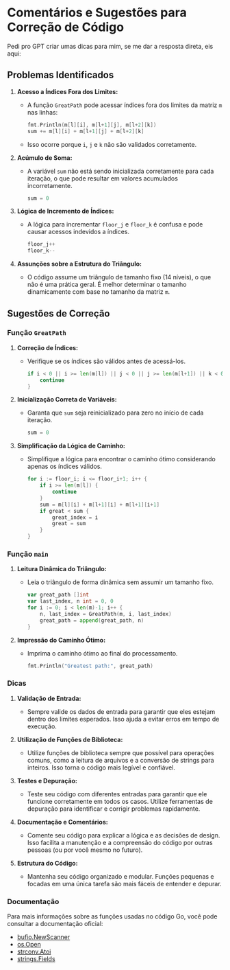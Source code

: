 # Comentários e Sugestões para Correção de Código

Pedi pro GPT criar umas dicas para mim, se me dar a resposta direta, eis aqui:

## Problemas Identificados

1. **Acesso a Índices Fora dos Limites:**
   - A função `GreatPath` pode acessar índices fora dos limites da matriz `m` nas linhas:
     ```go
     fmt.Println(m[l][i], m[l+1][j], m[l+2][k])
     sum += m[l][i] + m[l+1][j] + m[l+2][k]
     ```
   - Isso ocorre porque `i`, `j` e `k` não são validados corretamente.

2. **Acúmulo de Soma:**
   - A variável `sum` não está sendo inicializada corretamente para cada iteração, o que pode resultar em valores acumulados incorretamente.
     ```go
     sum = 0
     ```

3. **Lógica de Incremento de Índices:**
   - A lógica para incrementar `floor_j` e `floor_k` é confusa e pode causar acessos indevidos a índices.
     ```go
     floor_j++
     floor_k--
     ```

4. **Assunções sobre a Estrutura do Triângulo:**
   - O código assume um triângulo de tamanho fixo (14 níveis), o que não é uma prática geral. É melhor determinar o tamanho dinamicamente com base no tamanho da matriz `m`.

## Sugestões de Correção

### Função `GreatPath`

1. **Correção de Índices:**
   - Verifique se os índices são válidos antes de acessá-los.
     ```go
     if i < 0 || i >= len(m[l]) || j < 0 || j >= len(m[l+1]) || k < 0 || k >= len(m[l+2]) {
         continue
     }
     ```

2. **Inicialização Correta de Variáveis:**
   - Garanta que `sum` seja reinicializado para zero no início de cada iteração.
     ```go
     sum = 0
     ```

3. **Simplificação da Lógica de Caminho:**
   - Simplifique a lógica para encontrar o caminho ótimo considerando apenas os índices válidos.
     ```go
     for i := floor_i; i <= floor_i+1; i++ {
         if i >= len(m[l]) {
             continue
         }
         sum = m[l][i] + m[l+1][i] + m[l+1][i+1]
         if great < sum {
             great_index = i
             great = sum
         }
     }
     ```

### Função `main`

1. **Leitura Dinâmica do Triângulo:**
   - Leia o triângulo de forma dinâmica sem assumir um tamanho fixo.
     ```go
     var great_path []int
     var last_index, n int = 0, 0
     for i := 0; i < len(m)-1; i++ {
         n, last_index = GreatPath(m, i, last_index)
         great_path = append(great_path, n)
     }
     ```

2. **Impressão do Caminho Ótimo:**
   - Imprima o caminho ótimo ao final do processamento.
     ```go
     fmt.Println("Greatest path:", great_path)
     ```

### Dicas

1. **Validação de Entrada:**
   - Sempre valide os dados de entrada para garantir que eles estejam dentro dos limites esperados. Isso ajuda a evitar erros em tempo de execução.

2. **Utilização de Funções de Biblioteca:**
   - Utilize funções de biblioteca sempre que possível para operações comuns, como a leitura de arquivos e a conversão de strings para inteiros. Isso torna o código mais legível e confiável.

3. **Testes e Depuração:**
   - Teste seu código com diferentes entradas para garantir que ele funcione corretamente em todos os casos. Utilize ferramentas de depuração para identificar e corrigir problemas rapidamente.

4. **Documentação e Comentários:**
   - Comente seu código para explicar a lógica e as decisões de design. Isso facilita a manutenção e a compreensão do código por outras pessoas (ou por você mesmo no futuro).

5. **Estrutura do Código:**
   - Mantenha seu código organizado e modular. Funções pequenas e focadas em uma única tarefa são mais fáceis de entender e depurar.

### Documentação

Para mais informações sobre as funções usadas no código Go, você pode consultar a documentação oficial:

- [bufio.NewScanner](https://pkg.go.dev/bufio#NewScanner)
- [os.Open](https://pkg.go.dev/os#Open)
- [strconv.Atoi](https://pkg.go.dev/strconv#Atoi)
- [strings.Fields](https://pkg.go.dev/strings#Fields)
